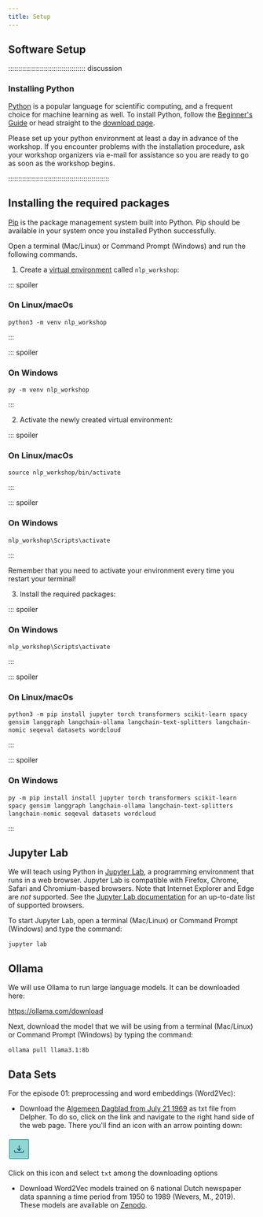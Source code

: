 ```yaml
---
title: Setup
---
```


## Software Setup

::::::::::::::::::::::::::::::::::::::: discussion

### Installing Python

[Python](https://python.org) is a popular language for scientific computing, and a frequent choice
for machine learning as well.
To install Python, follow the [Beginner's Guide](https://wiki.python.org/moin/BeginnersGuide/Download) or head straight to the [download page](https://www.python.org/downloads/).

Please set up your python environment at least a day in advance of the workshop.
If you encounter problems with the installation procedure, ask your workshop organizers via e-mail for assistance so
you are ready to go as soon as the workshop begins.

:::::::::::::::::::::::::::::::::::::::::::::::::::

## Installing the required packages

[Pip](https://pip.pypa.io/en/stable/) is the package management system built into Python.
Pip should be available in your system once you installed Python successfully.


Open a terminal (Mac/Linux) or Command Prompt (Windows) and run the following commands.

1. Create a [virtual environment](https://packaging.python.org/en/latest/guides/installing-using-pip-and-virtual-environments/#create-and-use-virtual-environments) called `nlp_workshop`:

::: spoiler

### On Linux/macOs

```shell
python3 -m venv nlp_workshop
```

:::

::: spoiler

### On Windows

```shell
py -m venv nlp_workshop
```

:::

2. Activate the newly created virtual environment:

::: spoiler

### On Linux/macOs

```shell
source nlp_workshop/bin/activate
```

:::

::: spoiler

### On Windows

```shell
nlp_workshop\Scripts\activate
```

:::

Remember that you need to activate your environment every time you restart your terminal!

3. Install the required packages:

::: spoiler

### On Windows

```shell
nlp_workshop\Scripts\activate
```

:::


::: spoiler

### On Linux/macOs

```shell
python3 -m pip install jupyter torch transformers scikit-learn spacy gensim langgraph langchain-ollama langchain-text-splitters langchain-nomic seqeval datasets wordcloud
```

:::

::: spoiler

### On Windows

```shell
py -m pip install install jupyter torch transformers scikit-learn spacy gensim langgraph langchain-ollama langchain-text-splitters langchain-nomic seqeval datasets wordcloud
```

:::

## Jupyter Lab

We will teach using Python in [Jupyter Lab](http://jupyter.org/), a programming environment that runs in a web browser.
Jupyter Lab is compatible with Firefox, Chrome, Safari and Chromium-based browsers.
Note that Internet Explorer and Edge are *not* supported.
See the [Jupyter Lab documentation](https://jupyterlab.readthedocs.io/en/latest/getting_started/accessibility.html#compatibility-with-browsers-and-assistive-technology) for an up-to-date list of supported browsers.

To start Jupyter Lab, open a terminal (Mac/Linux) or Command Prompt (Windows) and type the command:

```shell
jupyter lab
```

## Ollama
We will use Ollama to run large language models. It can be downloaded here:

https://ollama.com/download

Next, download the model that we will be using from a terminal (Mac/Linux) or Command Prompt (Windows) by typing the command:

```shell
ollama pull llama3.1:8b
```


## Data Sets


<!--
FIXME: place any data you want learners to use in `episodes/data` and then use
       a relative link ( [data zip file](data/lesson-data.zip) ) to provide a
       link to it, replacing the example.com link.
-->

For the episode 01: preprocessing and word embeddings (Word2Vec):

- Download the [Algemeen Dagblad from July 21 1969](https://www.delpher.nl/nl/kranten/view?coll=ddd&query=&cql%5B%5D=%28date+_gte_+%2220-07-1969%22%29&redirect=true&sortfield=date&resultscoll=dddtitel&identifier=KBPERS01:002846018:mpeg21&rowid=3) as txt file from Delpher. To do so, click on the link and navigate to the right hand side of the web page. There you'll find an icon with an arrow pointing down:

![arrow](fig/setup_download_arrow.png)

Click on this icon and select `txt` among the downloading options


- Download Word2Vec models trained on 6 national Dutch newspaper data spanning a time period from 1950 to 1989 (Wevers, M., 2019). These models are available on [Zenodo](https://zenodo.org/records/3237380).

